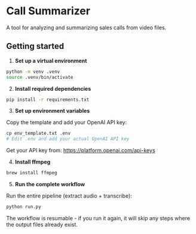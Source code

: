 # Call Summarizer

A tool for analyzing and summarizing sales calls from video files.

## Getting started


1. **Set up a virtual environment**

```sh
python -m venv .venv
source .venv/bin/activate
```

2. **Install required dependencies**

```sh
pip install -r requirements.txt
```

3. **Set up environment variables**

Copy the template and add your OpenAI API key:
```sh
cp env_template.txt .env
# Edit .env and add your actual OpenAI API key
```

Get your API key from: https://platform.openai.com/api-keys

4. **Install ffmpeg**

```sh
brew install ffmpeg
```

5. **Run the complete workflow**

Run the entire pipeline (extract audio + transcribe):
```sh
python run.py
```

The workflow is resumable - if you run it again, it will skip any steps where the output files already exist.
